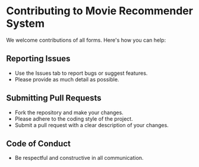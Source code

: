 # Contributing to Movie Recommender System

We welcome contributions of all forms. Here's how you can help:

## Reporting Issues

- Use the Issues tab to report bugs or suggest features.
- Please provide as much detail as possible.

## Submitting Pull Requests

- Fork the repository and make your changes.
- Please adhere to the coding style of the project.
- Submit a pull request with a clear description of your changes.

## Code of Conduct

- Be respectful and constructive in all communication.
